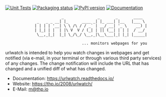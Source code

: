 [![Unit Tests](https://github.com/thp/urlwatch/actions/workflows/unit-tests.yml/badge.svg)](https://github.com/thp/urlwatch/actions/workflows/unit-tests.yml)
[![Packaging status](https://repology.org/badge/tiny-repos/urlwatch.svg)](https://repology.org/metapackage/urlwatch/versions)
[![PyPI version](https://badge.fury.io/py/urlwatch.svg)](https://badge.fury.io/py/urlwatch)
[![Documentation](https://readthedocs.org/projects/urlwatch/badge/?version=latest&style=flat)](https://urlwatch.readthedocs.io/en/latest/)


```
                         _               _       _       ____
              _   _ _ __| |_      ____ _| |_ ___| |__   |___ \
             | | | | '__| \ \ /\ / / _` | __/ __| '_ \    __) |
             | |_| | |  | |\ V  V / (_| | || (__| | | |  / __/
              \__,_|_|  |_| \_/\_/ \__,_|\__\___|_| |_| |_____|

                                  ... monitors webpages for you
```

urlwatch is intended to help you watch changes in webpages and get notified
(via e-mail, in your terminal or through various third party services) of any
changes. The change notification will include the URL that has changed and
a unified diff of what has changed.

* Documentation: https://urlwatch.readthedocs.io/
* Website: https://thp.io/2008/urlwatch/
* E-Mail: m@thp.io
